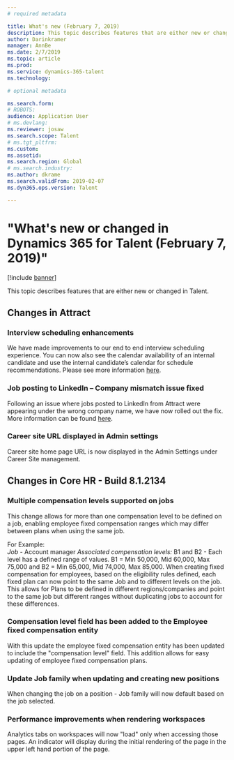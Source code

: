 ```yaml
---
# required metadata

title: What's new (February 7, 2019)
description: This topic describes features that are either new or changed in Microsoft Dynamics 365 for Talent.
author: Darinkramer
manager: AnnBe
ms.date: 2/7/2019
ms.topic: article
ms.prod: 
ms.service: dynamics-365-talent
ms.technology: 

# optional metadata

ms.search.form: 
# ROBOTS: 
audience: Application User
# ms.devlang: 
ms.reviewer: josaw
ms.search.scope: Talent
# ms.tgt_pltfrm: 
ms.custom: 
ms.assetid: 
ms.search.region: Global
# ms.search.industry: 
ms.author: dkrame
ms.search.validFrom: 2019-02-07
ms.dyn365.ops.version: Talent

---
```

# "What's new or changed in Dynamics 365 for Talent (February 7, 2019)"

[!include [banner](includes/banner.md)]

This topic describes features that are either new or changed in Talent.

## Changes in Attract

### Interview scheduling enhancements
We have made improvements to our end to end interview scheduling experience. You
can now also see the calendar availability of an internal candidate and use the
internal candidate’s calendar for schedule recommendations. Please see more
information [here](
https://docs.microsoft.com/en-us/dynamics365/unified-operations/talent/interview-scheduling-feedback).

### Job posting to LinkedIn – Company mismatch issue fixed
Following an issue where jobs posted to LinkedIn from Attract were appearing
under the wrong company name, we have now rolled out the fix. More information
can be found [here](
https://docs.microsoft.com/en-us/dynamics365/unified-operations/talent/creating-jobs-attract).

### Career site URL displayed in Admin settings
Career site home page URL is now displayed in the Admin Settings under Career
Site management.

## Changes in Core HR - Build 8.1.2134

### Multiple compensation levels supported on jobs
This change allows for more than one compensation level to be defined on a job, enabling employee fixed compensation ranges which may differ between plans when using the same job. 

For Example: 	
*Job* - Account manager
*Associated compensation levels:* B1 and B2 - Each level has a defined range of values. B1 = Min 50,000, Mid 60,000, Max 75,000 and B2 = Min 65,000, Mid 74,000, Max 85,000. 
When creating fixed compensation for employees, based on the eligibility rules defined, each fixed plan can now point to the same Job and to different levels on the job. This allows for Plans to be defined in different regions/companies and point to the same job but different ranges without duplicating jobs to account for these differences.

### Compensation level field has been added to the Employee fixed compensation entity 
With this update the employee fixed compensation entity has been updated to include the "compensation level" field. This addition allows for easy updating of employee fixed compensation plans. 

### Update Job family when updating and creating new positions
When changing the job on a position - Job family will now default based on the job selected.

### Performance improvements when rendering workspaces
Analytics tabs on workspaces will now "load" only when accessing those pages. An indicator will display during the initial rendering of the page in the upper left hand portion of the page.
